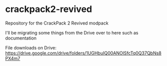 # crackpack2-revived
Repository for the CrackPack 2 Revived modpack

I'll be migrating some things from the Drive over to here such as documentation

File downloads on Drive: https://drive.google.com/drive/folders/1UGHbuIQ00ANOlSfcTq0Q37QbNs8PX4m7
